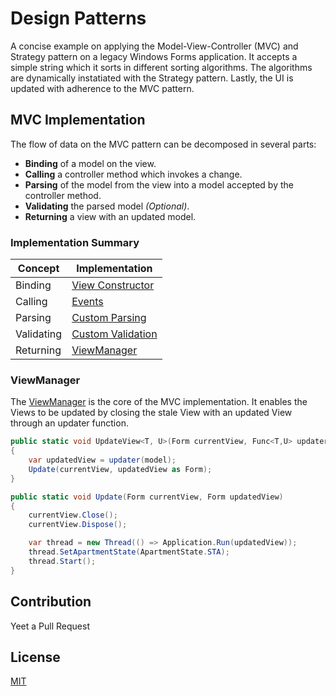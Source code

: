 # Design Patterns
A concise example on applying the Model-View-Controller (MVC) and Strategy pattern on a legacy Windows Forms application. It accepts a simple string which it sorts in different sorting algorithms. The algorithms are dynamically instatiated with the Strategy pattern. Lastly, the UI is updated with adherence to the MVC pattern.

## MVC Implementation
The flow of data on the MVC pattern can be decomposed in several parts:
- __Binding__ of a model on the view.
- __Calling__ a controller method which invokes a change.
- __Parsing__ of the model from the view into a model accepted by the controller method.
- __Validating__ the parsed model _(Optional)_.
- __Returning__ a view with an updated model.

### Implementation Summary
| Concept       | Implementation                             |
| ------------- | ------------------------------------------ | 
| Binding       | [View Constructor](https://github.com/IanEscober/DesignPatterns/blob/master/src/DesignPatterns/View/DesignPatternsView.cs)                   |
| Calling       | [Events](https://github.com/IanEscober/DesignPatterns/blob/master/src/DesignPatterns/View/DesignPatternsView.cs)                                       |
| Parsing       | [Custom Parsing](https://github.com/IanEscober/DesignPatterns/blob/master/src/DesignPatterns/Parsing/DesignPatternsModelParsing.cs)        |
| Validating    | [Custom Validation](https://github.com/IanEscober/DesignPatterns/blob/master/src/DesignPatterns/Validation/DesignPatternsModelValidation.cs)  |
| Returning     | [ViewManager](https://github.com/IanEscober/DesignPatterns/blob/master/src/DesignPatterns/ViewManager.cs)                                              |

### ViewManager
The [ViewManager](https://github.com/IanEscober/DesignPatterns/blob/master/src/DesignPatterns/ViewManager.cs) is the core of the MVC implementation. It enables the Views to be updated by closing the stale View with an updated View through an updater function.
```csharp
public static void UpdateView<T, U>(Form currentView, Func<T,U> updater, T model)
{
    var updatedView = updater(model);
    Update(currentView, updatedView as Form);
}

public static void Update(Form currentView, Form updatedView)
{
    currentView.Close();
    currentView.Dispose();

    var thread = new Thread(() => Application.Run(updatedView));
    thread.SetApartmentState(ApartmentState.STA);
    thread.Start();
}
```

## Contribution
Yeet a Pull Request

## License
[MIT](https://github.com/IanEscober/DesignPatterns/blob/master/LICENSE)